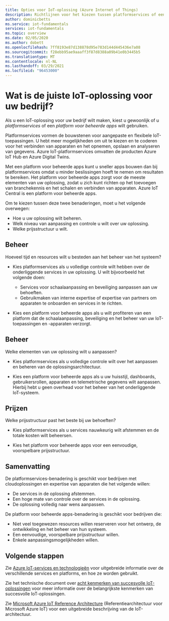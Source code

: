 ```yaml
---
title: Opties voor IoT-oplossing (Azure Internet of Things)
description: Richtlijnen voor het kiezen tussen platformservices of een platform voor beheerde apps voor het bouwen van een IoT-oplossing. Bij platformservices worden services zoals IoT Hub en Digital Twins gebruikt als bouwstenen. Bij een platform voor beheerde apps wordt IoT Central gebruikt om snel aan de slag te kunnen gaan.
author: dominicbetts
ms.service: iot-fundamentals
services: iot-fundamentals
ms.topic: overview
ms.date: 02/05/2020
ms.author: dobett
ms.openlocfilehash: 7ff8193e87d138878d95e783d144d445436e7a08
ms.sourcegitcommit: f28ebb95ae9aaaff3f87d8388a09b41e0b3445b5
ms.translationtype: MT
ms.contentlocale: nl-NL
ms.lasthandoff: 03/29/2021
ms.locfileid: "96453000"
---
```

# <a name="what-is-the-right-iot-solution-for-your-business"></a>Wat is de juiste IoT-oplossing voor uw bedrijf?

Als u een IoT-oplossing voor uw bedrijf wilt maken, kiest u gewoonlijk of u *platformservices* of een *platform voor beheerde apps* wilt gebruiken.

Platformservices vormen de bouwstenen voor aangepaste en flexibele IoT-toepassingen. U hebt meer mogelijkheden om uit te kiezen en te coderen voor het verbinden van apparaten en het opnemen, opslaan en analyseren van gegevens. Azure IoT-platformservices omvatten de producten Azure IoT Hub en Azure Digital Twins.

Met een platform voor beheerde apps kunt u sneller apps bouwen dan bij platformservices omdat u minder beslissingen hoeft te nemen om resultaten te bereiken. Het platform voor beheerde apps zorgt voor de meeste elementen van uw oplossing, zodat u zich kunt richten op het toevoegen van branchekennis en het schalen en verbinden van apparaten. Azure IoT Central is een platform voor beheerde apps.

Om te kiezen tussen deze twee benaderingen, moet u het volgende overwegen:

- Hoe u uw oplossing wilt beheren.
- Welk niveau van aanpassing en controle u wilt over uw oplossing.
- Welke prijsstructuur u wilt.

## <a name="management"></a>Beheer

Hoeveel tijd en resources wilt u besteden aan het beheer van het systeem? 

- Kies platformservices als u volledige controle wilt hebben over de onderliggende services in uw oplossing. U wilt bijvoorbeeld het volgende doen:

    - Services voor schaalaanpassing en beveiliging aanpassen aan uw behoeften.
    - Gebruikmaken van interne expertise of expertise van partners om apparaten te onboarden en services in te richten.

- Kies een platform voor beheerde apps als u wilt profiteren van een platform dat de schaalaanpassing, beveiliging en het beheer van uw IoT-toepassingen en -apparaten verzorgt.

## <a name="control"></a>Beheer

Welke elementen van uw oplossing wilt u aanpassen?

- Kies platformservices als u volledige controle wilt over het aanpassen en beheren van de oplossingsarchitectuur.

- Kies een platform voor beheerde apps als u uw huisstijl, dashboards, gebruikersrollen, apparaten en telemetrische gegevens wilt aanpassen. Hierbij hebt u geen overhead voor het beheer van het onderliggende IoT-systeem.

## <a name="pricing"></a>Prijzen

Welke prijsstructuur past het beste bij uw behoeften?

- Kies platformservices als u services nauwkeurig wilt afstemmen en de totale kosten wilt beheersen.

- Kies het platform voor beheerde apps voor een eenvoudige, voorspelbare prijsstructuur.

## <a name="summary"></a>Samenvatting

De platformservices-benadering is geschikt voor bedrijven met cloudoplossingen en expertise van apparaten die het volgende willen:

- De services in de oplossing afstemmen.
- Een hoge mate van controle over de services in de oplossing.
- De oplossing volledig naar wens aanpassen.

De platform voor beheerde apps-benadering is geschikt voor bedrijven die:

- Niet veel toegewezen resources willen reserveren voor het ontwerp, de ontwikkeling en het beheer van hun systeem.
- Een eenvoudige, voorspelbare prijsstructuur willen.
- Enkele aanpassingsmogelijkheden willen.

## <a name="next-steps"></a>Volgende stappen

Zie [Azure IoT-services en technologieën](iot-services-and-technologies.md) voor uitgebreide informatie over de verschillende services en platforms, en hoe ze worden gebruikt.

Zie het technische document over [acht kenmerken van succesvolle IoT-oplossingen](https://aka.ms/8attributes) voor meer informatie over de belangrijkste kenmerken van succesvolle IoT-oplossingen.

Zie [Microsoft Azure IoT Reference Architecture](/azure/architecture/reference-architectures/iot) (Referentiearchitectuur voor Microsoft Azure IoT) voor een uitgebreide beschrijving van de IoT-architectuur.